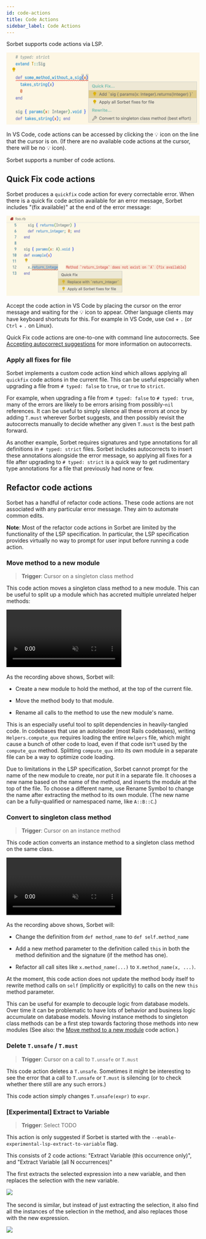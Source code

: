 ```yaml
---
id: code-actions
title: Code Actions
sidebar_label: Code Actions
---
```


Sorbet supports code actions via LSP.

![](/img/suggest-sig-code-action-01.png)

In VS Code, code actions can be accessed by clicking the 💡 icon on the line
that the cursor is on. (If there are no available code actions at the cursor,
there will be no 💡 icon).

Sorbet supports a number of code actions.

## Quick Fix code actions

Sorbet produces a `quickfix` code action for every correctable error. When there
is a quick fix code action available for an error message, Sorbet includes "(fix
available)" at the end of the error message:

![](/img/lsp/fix-available.png)

Accept the code action in VS Code by placing the cursor on the error message and
waiting for the 💡 icon to appear. Other language clients may have keyboard
shortcuts for this. For example in VS Code, use `Cmd` + `.` (or `Ctrl` + `.` on
Linux).

Quick Fix code actions are one-to-one with command line autocorrects. See
[Accepting autocorrect suggestions](cli.md#accepting-autocorrect-suggestions)
for more information on autocorrects.

### Apply all fixes for file

Sorbet implements a custom code action kind which allows applying all `quickfix`
code actions in the current file. This can be useful especially when upgrading a
file from `# typed: false` to `true`, or `true` to `strict`.

For example, when upgrading a file from `# typed: false` to `# typed: true`,
many of the errors are likely to be errors arising from possibly-`nil`
references. It can be useful to simply silence all these errors at once by
adding `T.must` wherever Sorbet suggests, and then possibly revisit the
autocorrects manually to decide whether any given `T.must` is the best path
forward.

As another example, Sorbet requires signatures and type annotations for all
definitions in `# typed: strict` files. Sorbet includes autocorrects to insert
these annotations alongside the error message, so applying all fixes for a file
after upgrading to `# typed: strict` is a quick way to get rudimentary type
annotations for a file that previously had none or few.

## Refactor code actions

Sorbet has a handful of refactor code actions. These code actions are not
associated with any particular error message. They aim to automate common edits.

**Note**: Most of the refactor code actions in Sorbet are limited by the
functionality of the LSP specification. In particular, the LSP specification
provides virtually no way to prompt for user input before running a code action.

### Move method to a new module

> **Trigger**: Cursor on a singleton class method

This code action moves a singleton class method to a new module. This can be
useful to split up a module which has accreted multiple unrelated helper
methods:

<video autoplay loop muted playsinline style="max-width: calc(min(813px, 100%));">
  <source src="/img/lsp/move-method-to-new-module.mp4" type="video/mp4">
</video>

As the recording above shows, Sorbet will:

- Create a new module to hold the method, at the top of the current file.

- Move the method body to that module.

- Rename all calls to the method to use the new module's name.

This is an especially useful tool to split dependencies in heavily-tangled code.
In codebases that use an autoloader (most Rails codebases), writing
`Helpers.compute_qux` requires loading the entire `Helpers` file, which might
cause a bunch of other code to load, even if that code isn't used by the
`compute_qux` method. Splitting `compute_qux` into its own module in a separate
file can be a way to optimize code loading.

Due to limitations in the LSP specification, Sorbet cannot prompt for the name
of the new module to create, nor put it in a separate file. It chooses a new
name based on the name of the method, and inserts the module at the top of the
file. To choose a different name, use Rename Symbol to change the name after
extracting the method to its own module. (The new name can be a fully-qualified
or namespaced name, like `A::B::C`.)

<!-- TODO(jez) Document Rename Symbol, and link to it here -->

### Convert to singleton class method

> **Trigger**: Cursor on an instance method

This code action converts an instance method to a singleton class method on the
same class.

<video autoplay loop muted playsinline style="max-width: calc(min(813px, 100%));">
  <source src="/img/lsp/convert-to-singleton-class-method.mp4" type="video/mp4">
</video>

As the recording above shows, Sorbet will:

- Change the definition from `def method_name` to `def self.method_name`

- Add a new method parameter to the definition called `this` in both the method
  definition and the signature (if the method has one).

- Refactor all call sites like `x.method_name(...)` to `X.method_name(x, ...)`.

At the moment, this code action does not update the method body itself to
rewrite method calls on `self` (implicitly or explicitly) to calls on the new
`this` method parameter.

This can be useful for example to decouple logic from database models. Over time
it can be problematic to have lots of behavior and business logic accumulate on
database models. Moving instance methods to singleton class methods can be a
first step towards factoring those methods into new modules (See also: the
[Move method to a new module](#move-method-to-a-new-module) code action.)

### Delete `T.unsafe` / `T.must`

> **Trigger**: Cursor on a call to `T.unsafe` or `T.must`

This code action deletes a `T.unsafe`. Sometimes it might be interesting to see
the error that a call to `T.unsafe` or `T.must` is silencing (or to check
whether there still are any such errors.)

This code action simply changes `T.unsafe(expr)` to `expr`.

### [Experimental] Extract to Variable

> **Trigger**: Select TODO

This action is only suggested if Sorbet is started with the `--enable-experimental-lsp-extract-to-variable` flag.

This consists of 2 code actions: "Extract Variable (this occurrence only)", and "Extract Variable (all N occurrences)"

The first extracts the selected expression into a new variable, and then replaces the selection with the new variable.

![](/img/lsp/extract_variable_this_occurrence.gif)

The second is similar, but instead of just extracting the selection, it also find all the instances of the selection in the method, and also replaces those with the new expression.

![](/img/lsp/extract_variable_all_occurrences.gif)
